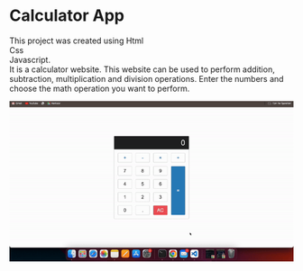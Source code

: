 <h1>Calculator App</h1>
This project was created using Html </br>
Css </br>
Javascript.</br>
 It is a calculator website. 
 This website can be used to perform addition, subtraction, multiplication and division operations. Enter the numbers and choose the math operation you want to perform.
 </br>

 ![](calculator.gif)